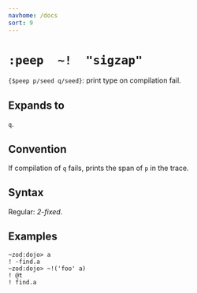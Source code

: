 ```yaml
---
navhome: /docs
sort: 9
---
```


# `:peep  ~!  "sigzap"` 

`{$peep p/seed q/seed}`: print type on compilation fail.

## Expands to

`q`.

## Convention

If compilation of `q` fails, prints the span of `p` in the trace.

## Syntax

Regular: *2-fixed*.

## Examples

```
~zod:dojo> a
! -find.a
~zod:dojo> ~!('foo' a)
! @t
! find.a
```
